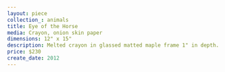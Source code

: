 ```yaml
---
layout: piece
collection_: animals
title: Eye of the Horse
media: Crayon, onion skin paper
dimensions: 12" x 15"
description: Melted crayon in glassed matted maple frame 1" in depth.
price: $230
create_date: 2012
---
```

